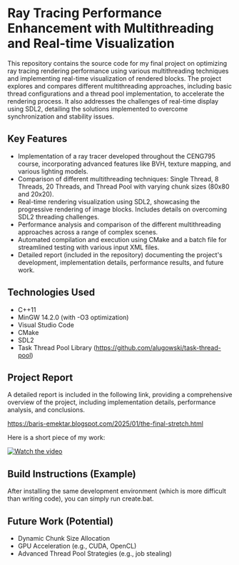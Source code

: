 # Ray Tracing Performance Enhancement with Multithreading and Real-time Visualization

This repository contains the source code for my final project on optimizing ray tracing rendering performance using various multithreading techniques and implementing real-time visualization of rendered blocks.  The project explores and compares different multithreading approaches, including basic thread configurations and a thread pool implementation, to accelerate the rendering process.  It also addresses the challenges of real-time display using SDL2, detailing the solutions implemented to overcome synchronization and stability issues.

## Key Features

*   Implementation of a ray tracer developed throughout the CENG795 course, incorporating advanced features like BVH, texture mapping, and various lighting models.
*   Comparison of different multithreading techniques: Single Thread, 8 Threads, 20 Threads, and Thread Pool with varying chunk sizes (80x80 and 20x20).
*   Real-time rendering visualization using SDL2, showcasing the progressive rendering of image blocks.  Includes details on overcoming SDL2 threading challenges.
*   Performance analysis and comparison of the different multithreading approaches across a range of complex scenes.
*   Automated compilation and execution using CMake and a batch file for streamlined testing with various input XML files.
*   Detailed report (included in the repository) documenting the project's development, implementation details, performance results, and future work.

## Technologies Used

*   C++11
*   MinGW 14.2.0 (with -O3 optimization)
*   Visual Studio Code
*   CMake
*   SDL2
*   Task Thread Pool Library (https://github.com/alugowski/task-thread-pool)

## Project Report

A detailed report is included in the following link, providing a comprehensive overview of the project, including implementation details, performance analysis, and conclusions.

https://baris-emektar.blogspot.com/2025/01/the-final-stretch.html

Here is a short piece of my work:

[![Watch the video](https://youtu.be/lSUe6vNLLds/0.jpg)](https://youtu.be/lSUe6vNLLds)



## Build Instructions (Example)

After installing the same development environment (which is more difficult than writing code), you can simply run create.bat.

## Future Work (Potential)
*   Dynamic Chunk Size Allocation
*   GPU Acceleration (e.g., CUDA, OpenCL)
*   Advanced Thread Pool Strategies (e.g., job stealing)
